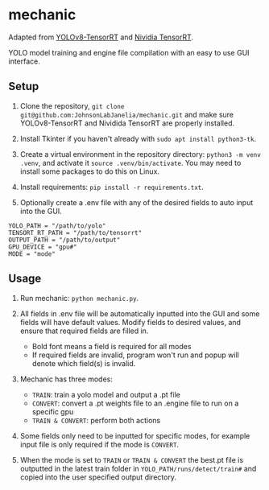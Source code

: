 # mechanic

Adapted from [YOLOv8-TensorRT](https://github.com/triple-Mu/YOLOv8-TensorRT) and [Nividia TensorRT](https://developer.nvidia.com/tensorrt). 

YOLO model training and engine file compilation with an easy to use GUI interface.

## Setup
1. Clone the repository, `git clone git@github.com:JohnsonLabJanelia/mechanic.git` and make sure YOLOv8-TensorRT and Nividida TensorRT are properly installed.

2. Install Tkinter if you haven't already with `sudo apt install python3-tk`.

3. Create a virtual environment in the repository directory: `python3 -m venv .venv`, and activate it `source .venv/bin/activate`. You may need to install some packages to do this on Linux. 

4. Install requirements: `pip install -r requirements.txt`.

5. Optionally create a .env file with any of the desired fields to auto input into the GUI.
```
YOLO_PATH = "/path/to/yolo"
TENSORT_RT_PATH = "/path/to/tensorrt"
OUTPUT_PATH = "/path/to/output"
GPU_DEVICE = "gpu#"
MODE = "mode"
```
## Usage

1. Run mechanic: `python mechanic.py`.

2. All fields in .env file will be automatically inputted into the GUI and some fields will have default values. Modify fields to desired values, and ensure that required fields are filled in. 
    - Bold font means a field is required for all modes
    - If required fields are invalid, program won't run and popup will denote which field(s) is invalid.

3. Mechanic has three modes:
    - `TRAIN`: train a yolo model and output a .pt file
    - `CONVERT`: convert a .pt weights file to an .engine file to run on a specific gpu
    - `TRAIN & CONVERT`: perform both actions

4. Some fields only need to be inputted for specific modes, for example input file is only required if the mode is `CONVERT`.

5. When the mode is set to `TRAIN` or `TRAIN & CONVERT` the best.pt file is outputted in the latest train folder in `YOLO_PATH/runs/detect/train#` and copied into the user specified output directory.
